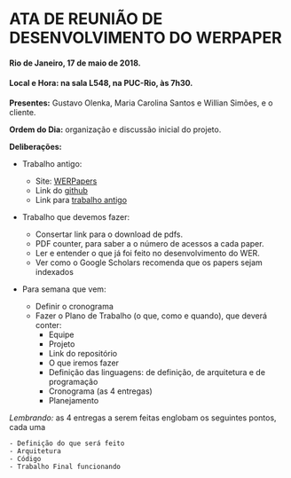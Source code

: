 # ATA DE REUNIÃO DE DESENVOLVIMENTO DO WERPAPER
#### Rio de Janeiro, 17 de maio de 2018.
#### Local e Hora: na sala L548, na PUC-Rio, às 7h30.


**Presentes:** Gustavo Olenka, Maria Carolina Santos e Willian Simões, e o cliente.

**Ordem do Dia:** organização e discussão inicial do projeto.

**Deliberações:**

- Trabalho antigo:
	- Site: [WERPapers](http://wer.inf.puc-rio.br/WERpapers/)
	- Link do [github](https://github.com/PES-INF1629/WERpapers)
	- Link para [trabalho antigo](https://github.com/PES-INF1629/PES-3) 

- Trabalho que devemos fazer:
    - Consertar link para o download de pdfs.
    - PDF counter, para saber a o número de acessos a cada paper.
    - Ler e entender o que já foi feito no desenvolvimento do WER.
    - Ver como o Google Scholars recomenda que os papers sejam indexados

- Para semana que vem:
    - Definir o cronograma
    - Fazer o Plano de Trabalho (o que, como e quando), que deverá conter:
        - Equipe
        - Projeto
        - Link do repositório
        - O que iremos fazer
        - Definição das linguagens: de definição, de arquitetura e de programação
        - Cronograma (as 4 entregas)
        - Planejamento

*Lembrando:* as 4 entregas a serem feitas englobam os seguintes pontos, cada uma

	- Definição do que será feito
	- Arquitetura 
	- Código
	- Trabalho Final funcionando




